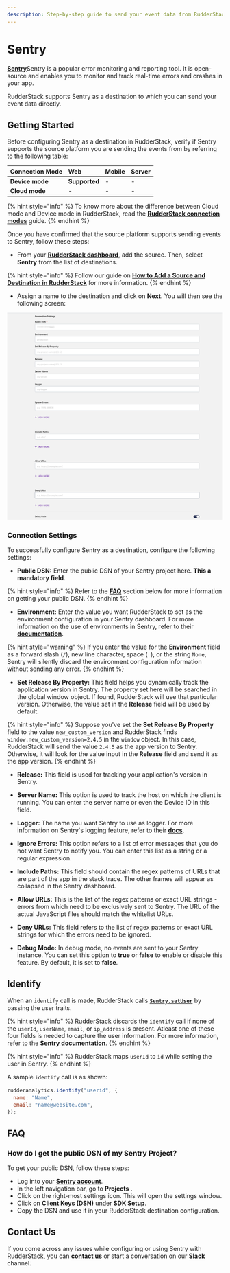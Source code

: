 ```yaml
---
description: Step-by-step guide to send your event data from RudderStack to Sentry.
---
```


# Sentry

[**Sentry**](https://sentry.io/about/)Sentry is a popular error monitoring and reporting tool. It is open-source and enables you to monitor and track real-time errors and crashes in your app.

RudderStack supports Sentry as a destination to which you can send your event data directly.

## Getting Started

Before configuring Sentry as a destination in RudderStack, verify if Sentry supports the source platform you are sending the events from by referring to the following table:

| **Connection Mode** | **Web**       | **Mobile** | **Server** |
| :------------------ | :------------ | :--------- | :--------- |
| **Device mode**     | **Supported** | -          | -          |
| **Cloud mode**      | -             | -          | -          |

{% hint style="info" %}
To know more about the difference between Cloud mode and Device mode in RudderStack, read the [**RudderStack connection modes**](https://docs.rudderstack.com/get-started/rudderstack-connection-modes) guide.
{% endhint %}

Once you have confirmed that the source platform supports sending events to Sentry, follow these steps:

* From your [**RudderStack dashboard**](https://app.rudderstack.com/), add the source. Then, select **Sentry** from the list of destinations.

{% hint style="info" %}
Follow our guide on [**How to Add a Source and Destination in RudderStack**](https://docs.rudderstack.com/how-to-guides/adding-source-and-destination-rudderstack) for more information.
{% endhint %}

* Assign a name to the destination and click on **Next**. You will then see the following screen:

![Configuration Settings for Sentry](../../.gitbook/assets/sentry.png)

### Connection Settings

To successfully configure Sentry as a destination, configure the following settings:

* **Public DSN:** Enter the public DSN of your Sentry project here. **This a mandatory field**.

{% hint style="info" %}
Refer to the [**FAQ**](#faq) section below for more information on getting your public DSN.
{% endhint %}

* **Environment:** Enter the value you want RudderStack to set as the environment configuration in your Sentry dashboard. For more information on the use of environments in Sentry, refer to their [**documentation**](https://docs.sentry.io/product/sentry-basics/environments/#creating-environments).

{% hint style="warning" %}
If you enter the value for the **Environment** field as a forward slash (`/`), new line character, space (` `), or the string `None`, Sentry will silently discard the environment configuration information without sending any error.
{% endhint %}

* **Set Release By Property:** This field helps you dynamically track the application version in Sentry. The property set here will be searched in the global window object. If found, RudderStack will use that particular version. Otherwise, the value set in the **Release** field will be used by default.

{% hint style="info" %}
Suppose you've set the **Set Release By Property** field to the value `new_custom_version` and RudderStack finds `window.new_custom_version=2.4.5` in the `window` object. In this case, RudderStack will send the value `2.4.5` as the app version to Sentry. Otherwise, it will look for the value input in the **Release** field and send it as the app version.
{% endhint %}

* **Release:** This field is used for tracking your application's version in Sentry.

* **Server Name:** This option is used to track the host on which the client is running. You can enter the server name or even the Device ID in this field.

* **Logger:** The name you want Sentry to use as logger. For more information on Sentry's logging feature, refer to their [**docs**](https://docs.sentry.io/platforms/python/guides/logging/).

* **Ignore Errors:** This option refers to a list of error messages that you do not want Sentry to notify you. You can enter this list as a string or a regular expression.

* **Include Paths:** This field should contain the regex patterns of URLs that are part of the app in the stack trace. The other frames will appear as collapsed in the Sentry dashboard.

* **Allow URLs:** This is the list of the regex patterns or exact URL strings - errors from which need to be exclusively sent to Sentry. The URL of the actual JavaScript files should match the whitelist URLs.

* **Deny URLs:** This field refers to the list of regex patterns or exact URL strings for which the errors need to be ignored.

* **Debug Mode:** In debug mode, no events are sent to your Sentry instance. You can set this option to **true** or **false** to enable or disable this feature. By default, it is set to **false**.


## Identify

When an `identify` call is made, RudderStack calls [**`Sentry.setUser`**](https://docs.sentry.io/platforms/javascript/enriching-events/identify-user/) by passing the user traits.

{% hint style="info" %}
RudderStack discards the `identify` call if none of the `userId`, `userName`, `email`, or `ip_address` is present. Atleast one of these four fields is needed to capture the user information. For more information, refer to the [**Sentry documentation**](https://docs.sentry.io/platforms/javascript/enriching-events/identify-user/).
{% endhint %}

{% hint style="info" %}
RudderStack maps `userId` to `id` while setting the user in Sentry.
{% endhint %}

A sample `identify` call is as shown:

```javascript
rudderanalytics.identify("userid", {
  name: "Name",
  email: "name@website.com",
});
```

## FAQ

### How do I get the public DSN of my Sentry Project?

To get your public DSN, follow these steps:

* Log into your [**Sentry account**](https://sentry.io/auth/login/).
* In the left navigation bar, go to **Projects** .
* Click on the right-most settings icon. This will open the settings window.
* Click on **Client Keys (DSN)** under **SDK Setup**.
* Copy the DSN and use it in your RudderStack destination configuration.

## Contact Us

If you come across any issues while configuring or using Sentry with RudderStack, you can [**contact us**](mailto:docs@rudderstack.com) or start a conversation on our [**Slack**](https://resources.rudderstack.com/join-rudderstack-slack) channel.
